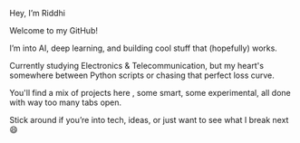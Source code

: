 Hey, I’m Riddhi

Welcome to my GitHub!

I’m into AI, deep learning, and building cool stuff that (hopefully) works.

Currently studying Electronics & Telecommunication, but my heart's somewhere between Python scripts or chasing that perfect loss curve.

You'll find a mix of projects here , some smart, some experimental, all done with way too many tabs open.

Stick around if you’re into tech, ideas, or just want to see what I break next 😄
